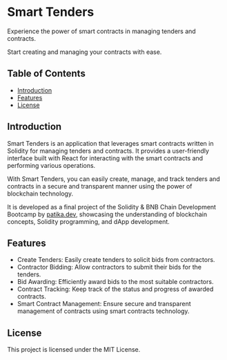 
# Smart Tenders

Experience the power of smart contracts in managing tenders and contracts.

Start creating and managing your contracts with ease.

## Table of Contents

- [Introduction](#introduction)
- [Features](#features)
- [License](#license)

## Introduction

Smart Tenders is an application that leverages smart contracts written in Solidity for managing tenders and contracts. It provides a user-friendly interface built with React for interacting with the smart contracts and performing various operations.

With Smart Tenders, you can easily create, manage, and track tenders and contracts in a secure and transparent manner using the power of blockchain technology.

It is developed as a final project of the Solidity & BNB Chain Development Bootcamp by [patika.dev](https://www.patika.dev), showcasing the understanding of blockchain concepts, Solidity programming, and dApp development.

## Features

- Create Tenders: Easily create tenders to solicit bids from contractors.
- Contractor Bidding: Allow contractors to submit their bids for the tenders.
- Bid Awarding: Efficiently award bids to the most suitable contractors.
- Contract Tracking: Keep track of the status and progress of awarded contracts.
- Smart Contract Management: Ensure secure and transparent management of contracts using smart contracts technology.

## License

This project is licensed under the MIT License.
